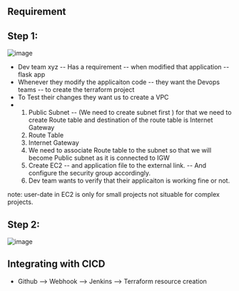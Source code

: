 Requirement
--
Step 1:
--
![image](https://github.com/pavankumar0077/terraform-zero-to-hero/assets/40380941/f07a7991-ff91-4cf5-a0ff-f8529cd8b87c)

- Dev team xyz -- Has a requirement -- when modified that application -- flask app
- Whenever they modify the applicaiton code -- they want the Devops teams -- to create the terraform project
- To Test their changes they want us to create a VPC
- 1. Public Subnet -- (We need to create subnet first ) for that we need to create Route table and destination of the route table is Internet Gateway
  2. Route Table
  3. Internet Gateway
  4. We need to associate Route table to the subnet so that we will become Public subnet as it is connected to IGW
  5. Create EC2 -- and application file to the external link. -- And configure the security group accordingly.
  6. Dev team wants to verify that their applicaiton is working fine or not.

note: user-date in EC2 is only for small projects not situable for complex projects.

Step 2:
--
![image](https://github.com/pavankumar0077/terraform-zero-to-hero/assets/40380941/c355e44c-8159-41f5-b6c7-25ada402988a)

Integrating with CICD
--
- Github --> Webhook --> Jenkins --> Terraform resource creation

